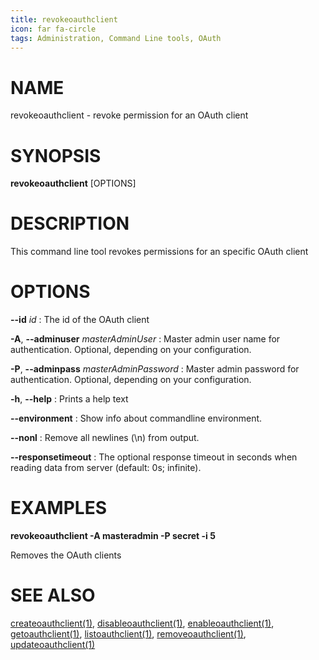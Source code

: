 ```yaml
---
title: revokeoauthclient
icon: far fa-circle
tags: Administration, Command Line tools, OAuth
---
```


# NAME

revokeoauthclient - revoke permission for an OAuth client

# SYNOPSIS

**revokeoauthclient** [OPTIONS]

# DESCRIPTION

This command line tool revokes permissions for an specific OAuth client

# OPTIONS

**--id** *id*
: The id of the OAuth client

**-A**, **--adminuser** *masterAdminUser*
:   Master admin user name for authentication. Optional, depending on your configuration.

**-P**, **--adminpass** *masterAdminPassword*
:   Master admin password for authentication. Optional, depending on your configuration.

**-h**, **--help**
: Prints a help text

**--environment**
:   Show info about commandline environment.

**--nonl**
:   Remove all newlines (\\n) from output.

**--responsetimeout**
: The optional response timeout in seconds when reading data from server (default: 0s; infinite).

# EXAMPLES

**revokeoauthclient -A masteradmin -P secret -i 5**

Removes the OAuth clients

# SEE ALSO

[createoauthclient(1)](createoauthclient), [disableoauthclient(1)](disableoauthclient), [enableoauthclient(1)](enableoauthclient), [getoauthclient(1)](getoauthclient), [listoauthclient(1)](listoauthclient), [removeoauthclient(1)](removeoauthclient), [updateoauthclient(1)](updateoauthclient)